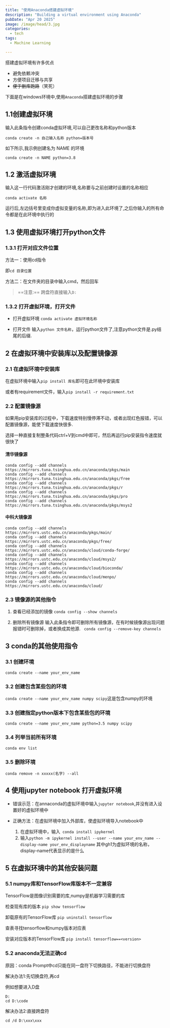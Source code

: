 ```yaml
---
title: "使用Anaconda搭建虚拟环境"
description: "Building a virtual environment using Anaconda"
pubDate: "Apr 20 2025"
image: /image/head/3.jpg
categories:
  - tech
tags:
  - Machine Learning

---
```


搭建虚拟环境有许多优点

- 避免依赖冲突
- 方便项目迁移与共享
- ~~便于删库跑路~~（笑死）

下面是在windows环境中,使用`Anaconda`搭建虚拟环境的步骤

## 1.1创建虚拟环境

输入此条指令创建conda虚拟环境,可以自己更改名称和python版本

`conda create -n 自己输入名称 python=版本号`

如下所示,我示例创建名为 NAME 的环境

`conda create -n NAME python=3.8 `

## 1.2 激活虚拟环境

输入这一行代码激活刚才创建的环境,名称要与之前创建时设置的名称相应

`conda activate 名称`

运行后,左边括号里变成你虚拟变量的名称,即为进入此环境了,之后你输入的所有命令都是在此环境中执行的

## 1.3 使用虚拟环境打开python文件

### 1.3.1 打开对应文件位置

方法一：使用cd指令

即`cd 目录位置 `

方法二：在文件夹的目录中输入cmd，然后回车

> ==注意:==
> 跨盘符直接输入`D:`

### 1.3.2 打开虚拟环境，打开文件

- 打开虚拟环境
  `conda activate 虚拟环境名称`

- 打开文件
  输入`python 文件名称`，运行python文件了,注意python文件是.py结尾的后缀.

## 2 在虚拟环境中安装库以及配置镜像源

### 2.1 在虚拟环境中安装库

在虚拟环境中输入`pip install 库名`即可在此环境中安装库

或者有requirement文件，输入`pip install -r requirement.txt`

### 2.2 配置镜像源

如果用pip安装库的过程中，下载速度特别慢停滞不动，或者出现红色报错，可以配置镜像源，能使下载速度快很多.

选择一种直接复制整条代码ctrl+V到cmd中即可，然后再运行pip安装指令速度就很快了

#### 清华镜像源

```
conda config --add channels  https://mirrors.tuna.tsinghua.edu.cn/anaconda/pkgs/main
conda config --add channels  https://mirrors.tuna.tsinghua.edu.cn/anaconda/pkgs/free
conda config --add channels  https://mirrors.tuna.tsinghua.edu.cn/anaconda/pkgs/r
conda config --add channels  https://mirrors.tuna.tsinghua.edu.cn/anaconda/pkgs/pro
conda config --add channels  https://mirrors.tuna.tsinghua.edu.cn/anaconda/pkgs/msys2
```

#### 中科大镜像源

```
conda config --add channels https://mirrors.ustc.edu.cn/anaconda/pkgs/main/
conda config --add channels https://mirrors.ustc.edu.cn/anaconda/pkgs/free/
conda config --add channels https://mirrors.ustc.edu.cn/anaconda/cloud/conda-forge/
conda config --add channels https://mirrors.ustc.edu.cn/anaconda/cloud/msys2/
conda config --add channels https://mirrors.ustc.edu.cn/anaconda/cloud/bioconda/
conda config --add channels https://mirrors.ustc.edu.cn/anaconda/cloud/menpo/
conda config --add channels https://mirrors.ustc.edu.cn/anaconda/cloud/
```

### 2.3 镜像源的其他指令

1. 查看已经添加的镜像
   `conda config --show channels`

2. 删除所有镜像源
   输入此条指令即可删除所有镜像源，在有时候镜像源出现问题报错时可删除掉，或者换成其他源.
   ` conda config --remove-key channels`

## 3 conda的其他使用指令

### 3.1 创建环境

`conda create --name your_env_name`

### 3.2 创建包含某些包的环境

`conda create --name your_env_name numpy scipy`这是包含numpy的环境

### 3.3 创建指定python版本下包含某些包的环境

`conda create --name your_env_name python=3.5 numpy scipy`

### 3.4 列举当前所有环境

`conda env list`

### 3.5 删除环境

`conda remove -n xxxxx(名字) --all`

## 4 使用jupyter notebook 打开虚拟环境

- 错误示范：在annaconda的虚拟环境中输入`jupyter notebook`,并没有进入设置好的虚拟环境中

- 正确方法：在虚拟环境中加入外部库，使虚拟环境导入notebook中
  1. 在虚拟环境中，输入` conda install ipykernel`
  2. 输入`python -m ipykernel install --user --name your_env_name --display-name your_env_displayname`
     其中gh1为虚拟环境的名称，display-name代表显示的是什么

## 5 在虚拟环境中的其他安装问题

### 5.1 numpy库和TensorFlow库版本不一定兼容

TensorFlow是图像识别需要的库,numpy是机器学习需要的库

检查现有库的版本 `pip show tensorflow`

卸载原有的TensorFlow库 `pip uninstall tensorflow`

查表寻找tensorflow和numpy版本对应表

安装对应版本的TensorFlow库 `pip install tensorflow==<version>`

### 5.2 anaconda无法正确cd

原因：conda Prompt中cd只能在同一盘符下切换路径，不能进行切换盘符

解决办法1:先切换盘符,再cd

例如想要进入D盘

```
D:
cd D:\code
```

解决办法2:直接跨盘符

```
cd /d D:\xxx\xxx
```
